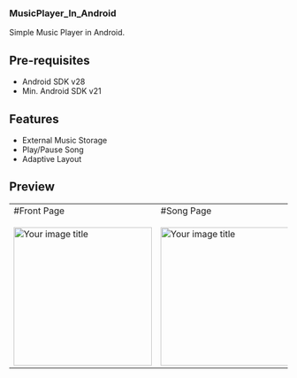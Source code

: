 ### MusicPlayer_In_Android

Simple Music Player in Android.

Pre-requisites
--------------

- Android SDK v28
- Min. Android SDK v21

Features
---------------
- External Music Storage
- Play/Pause Song
- Adaptive Layout

Preview
---------------
<table>
  <tr>
    <td width="500px">
      #Front Page
      <br><br>
      <img src="https://user-images.githubusercontent.com/38128234/56104019-669cff00-5f53-11e9-9d45-a51e1ab1fb8a.jpeg" alt="Your image      title" width="250"/>
    </td>
    <td width="500px">
      #Song Page
      <br><br>
      <img src="https://user-images.githubusercontent.com/38128234/56104095-e2974700-5f53-11e9-99a4-bc1dc36d3b22.jpeg" alt="Your image title" width="250"/>
    </td>
  </tr>
</table>
